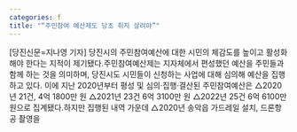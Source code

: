 ```yaml
---
categories: f
title: "“주민참여 예산제도 당초 취지 살려야”"
---
```

[당진신문=지나영 기자] 당진시의 주민참여예산에 대한 시민의 체감도를 높이고 활성화해야 한다는 지적이 제기됐다.주민참여예산제는 지자체에서 편성했던 예산을 주민들과 함께 하는 것을 의미하며, 당진시도 시민들이 신청하는 사업에 대해 심의해 예산을 집행하고 있다. 이에 지난 2020년부터 평성 및 심의·집행·결산된 주민참여예산은 △2020년 21건, 4억 1800만 원 △2021년 23건 6억 3100만 원 △2022년 25건 6억 6100만 원으로 집계됐다.하지만 집행된 내역 가운데 △2020년 송악읍 가드레일 설치, 드론항공 촬영을